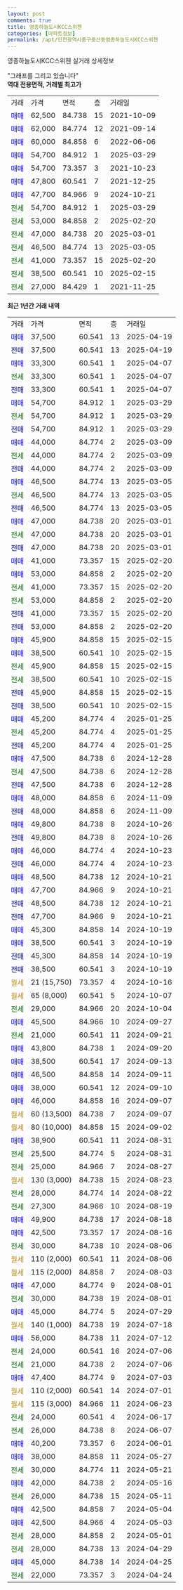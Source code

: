 ```yaml
---
layout: post
comments: true
title: 영종하늘도시KCC스위첸
categories: [아파트정보]
permalink: /apt/인천광역시중구중산동영종하늘도시KCC스위첸
---
```


영종하늘도시KCC스위첸 실거래 상세정보

<script type="text/javascript">
  google.charts.load('current', {'packages':['line', 'corechart']});
  google.charts.setOnLoadCallback(drawChart);

  function drawChart() {
    var data = new google.visualization.DataTable();
    data.addColumn('date', '거래일');
    data.addColumn('number', "매매");
    data.addColumn('number', "전세");
    data.addColumn('number', "전매");

    data.addRows([[new Date(Date.parse("2025-04-19")), 37500, null, null], [new Date(Date.parse("2025-04-19")), null, null, 37500], [new Date(Date.parse("2025-04-07")), 33300, null, null], [new Date(Date.parse("2025-04-07")), null, 33300, null], [new Date(Date.parse("2025-04-07")), null, null, 33300], [new Date(Date.parse("2025-03-29")), 54700, null, null], [new Date(Date.parse("2025-03-29")), null, 54700, null], [new Date(Date.parse("2025-03-29")), null, null, 54700], [new Date(Date.parse("2025-03-09")), 44000, null, null], [new Date(Date.parse("2025-03-09")), null, 44000, null], [new Date(Date.parse("2025-03-09")), null, null, 44000], [new Date(Date.parse("2025-03-05")), 46500, null, null], [new Date(Date.parse("2025-03-05")), null, 46500, null], [new Date(Date.parse("2025-03-05")), null, null, 46500], [new Date(Date.parse("2025-03-01")), 47000, null, null], [new Date(Date.parse("2025-03-01")), null, 47000, null], [new Date(Date.parse("2025-03-01")), null, null, 47000], [new Date(Date.parse("2025-02-20")), 41000, null, null], [new Date(Date.parse("2025-02-20")), 53000, null, null], [new Date(Date.parse("2025-02-20")), null, 41000, null], [new Date(Date.parse("2025-02-20")), null, 53000, null], [new Date(Date.parse("2025-02-20")), null, null, 41000], [new Date(Date.parse("2025-02-20")), null, null, 53000], [new Date(Date.parse("2025-02-15")), 45900, null, null], [new Date(Date.parse("2025-02-15")), 38500, null, null], [new Date(Date.parse("2025-02-15")), null, 45900, null], [new Date(Date.parse("2025-02-15")), null, 38500, null], [new Date(Date.parse("2025-02-15")), null, null, 45900], [new Date(Date.parse("2025-02-15")), null, null, 38500], [new Date(Date.parse("2025-01-25")), 45200, null, null], [new Date(Date.parse("2025-01-25")), null, 45200, null], [new Date(Date.parse("2025-01-25")), null, null, 45200], [new Date(Date.parse("2024-12-28")), 47500, null, null], [new Date(Date.parse("2024-12-28")), null, 47500, null], [new Date(Date.parse("2024-12-28")), null, null, 47500], [new Date(Date.parse("2024-11-09")), 48000, null, null], [new Date(Date.parse("2024-11-09")), null, null, 48000], [new Date(Date.parse("2024-10-26")), 49800, null, null], [new Date(Date.parse("2024-10-26")), null, null, 49800], [new Date(Date.parse("2024-10-23")), 46000, null, null], [new Date(Date.parse("2024-10-23")), null, null, 46000], [new Date(Date.parse("2024-10-21")), 48500, null, null], [new Date(Date.parse("2024-10-21")), 47700, null, null], [new Date(Date.parse("2024-10-21")), null, null, 48500], [new Date(Date.parse("2024-10-21")), null, null, 47700], [new Date(Date.parse("2024-10-19")), 45300, null, null], [new Date(Date.parse("2024-10-19")), 38500, null, null], [new Date(Date.parse("2024-10-19")), null, null, 45300], [new Date(Date.parse("2024-10-19")), null, null, 38500], [new Date(Date.parse("2024-10-16")), null, null, null], [new Date(Date.parse("2024-10-07")), null, null, null], [new Date(Date.parse("2024-10-04")), null, 29000, null], [new Date(Date.parse("2024-09-27")), 45500, null, null], [new Date(Date.parse("2024-09-21")), null, 21000, null], [new Date(Date.parse("2024-09-20")), 43800, null, null], [new Date(Date.parse("2024-09-13")), 38500, null, null], [new Date(Date.parse("2024-09-11")), 46500, null, null], [new Date(Date.parse("2024-09-10")), 38000, null, null], [new Date(Date.parse("2024-09-07")), 46000, null, null], [new Date(Date.parse("2024-09-07")), null, null, null], [new Date(Date.parse("2024-09-02")), null, null, null], [new Date(Date.parse("2024-08-31")), 38900, null, null], [new Date(Date.parse("2024-08-31")), null, 25500, null], [new Date(Date.parse("2024-08-27")), null, 25000, null], [new Date(Date.parse("2024-08-23")), null, null, null], [new Date(Date.parse("2024-08-22")), null, 28000, null], [new Date(Date.parse("2024-08-19")), null, 27300, null], [new Date(Date.parse("2024-08-18")), 49900, null, null], [new Date(Date.parse("2024-08-16")), 42500, null, null], [new Date(Date.parse("2024-08-06")), null, 30000, null], [new Date(Date.parse("2024-08-06")), null, null, null], [new Date(Date.parse("2024-08-03")), null, null, null], [new Date(Date.parse("2024-08-01")), 47000, null, null], [new Date(Date.parse("2024-08-01")), null, 30000, null], [new Date(Date.parse("2024-07-29")), 45000, null, null], [new Date(Date.parse("2024-07-18")), null, null, null], [new Date(Date.parse("2024-07-12")), 56000, null, null], [new Date(Date.parse("2024-07-06")), null, 24000, null], [new Date(Date.parse("2024-07-06")), null, 21000, null], [new Date(Date.parse("2024-07-03")), 47400, null, null], [new Date(Date.parse("2024-07-01")), null, null, null], [new Date(Date.parse("2024-06-23")), null, null, null], [new Date(Date.parse("2024-06-17")), null, 24000, null], [new Date(Date.parse("2024-06-07")), null, 26000, null], [new Date(Date.parse("2024-06-01")), 40200, null, null], [new Date(Date.parse("2024-05-27")), 38000, null, null], [new Date(Date.parse("2024-05-21")), null, 30000, null], [new Date(Date.parse("2024-05-16")), 42000, null, null], [new Date(Date.parse("2024-05-11")), null, 26000, null], [new Date(Date.parse("2024-05-04")), 42500, null, null], [new Date(Date.parse("2024-05-03")), 42500, null, null], [new Date(Date.parse("2024-05-01")), null, 28000, null], [new Date(Date.parse("2024-04-29")), null, 28000, null], [new Date(Date.parse("2024-04-25")), 45000, null, null], [new Date(Date.parse("2024-04-24")), null, 22000, null]]);

    var options = {
      hAxis: {
        format: 'yyyy/MM/dd'
      },    
      lineWidth: 0,
      pointsVisible: true,    
      title: '최근 1년간 유형별 실거래가 분포',
      legend: { position: 'bottom' }
    };

    var formatter = new google.visualization.NumberFormat({pattern:'###,###'} );
    formatter.format(data, 1);
    formatter.format(data, 2);
    
    setTimeout(function() {
        var chart = new google.visualization.LineChart(document.getElementById('columnchart_material'));
        chart.draw(data, (options));
        document.getElementById('loading').style.display = 'none';
    }, 200);
  }
</script>


<div id="loading" style="z-index:20; display: block; margin-left: 0px">"그래프를 그리고 있습니다"</div>
<div id="columnchart_material" style="width: 95%; margin-left: 0px; display: block"></div>
<!-- contents start -->
<b>역대 전용면적, 거래별 최고가</b>
<table class="sortable">
    <tr>
      <td>거래</td>
      <td>가격</td>
      <td>면적</td>
      <td>층</td>
      <td>거래일</td>
    </tr>
        <tr>
          <td><a style="color: blue">매매</a></td>
          <td>62,500</td>
          <td>84.738</td>
          <td>15</td>
          <td>2021-10-09</td>
        </tr>            <tr>
          <td><a style="color: blue">매매</a></td>
          <td>62,000</td>
          <td>84.774</td>
          <td>12</td>
          <td>2021-09-14</td>
        </tr>            <tr>
          <td><a style="color: blue">매매</a></td>
          <td>60,000</td>
          <td>84.858</td>
          <td>6</td>
          <td>2022-06-06</td>
        </tr>            <tr>
          <td><a style="color: blue">매매</a></td>
          <td>54,700</td>
          <td>84.912</td>
          <td>1</td>
          <td>2025-03-29</td>
        </tr>            <tr>
          <td><a style="color: blue">매매</a></td>
          <td>54,700</td>
          <td>73.357</td>
          <td>3</td>
          <td>2021-10-23</td>
        </tr>            <tr>
          <td><a style="color: blue">매매</a></td>
          <td>47,800</td>
          <td>60.541</td>
          <td>7</td>
          <td>2021-12-25</td>
        </tr>            <tr>
          <td><a style="color: blue">매매</a></td>
          <td>47,700</td>
          <td>84.966</td>
          <td>9</td>
          <td>2024-10-21</td>
        </tr>        
        <tr>
              <td><a style="color: darkgreen">전세</a></td>
              <td>54,700</td>
              <td>84.912</td>
              <td>1</td>
              <td>2025-03-29</td>
            </tr>            <tr>
              <td><a style="color: darkgreen">전세</a></td>
              <td>53,000</td>
              <td>84.858</td>
              <td>2</td>
              <td>2025-02-20</td>
            </tr>            <tr>
              <td><a style="color: darkgreen">전세</a></td>
              <td>47,000</td>
              <td>84.738</td>
              <td>20</td>
              <td>2025-03-01</td>
            </tr>            <tr>
              <td><a style="color: darkgreen">전세</a></td>
              <td>46,500</td>
              <td>84.774</td>
              <td>13</td>
              <td>2025-03-05</td>
            </tr>            <tr>
              <td><a style="color: darkgreen">전세</a></td>
              <td>41,000</td>
              <td>73.357</td>
              <td>15</td>
              <td>2025-02-20</td>
            </tr>            <tr>
              <td><a style="color: darkgreen">전세</a></td>
              <td>38,500</td>
              <td>60.541</td>
              <td>10</td>
              <td>2025-02-15</td>
            </tr>            <tr>
              <td><a style="color: darkgreen">전세</a></td>
              <td>27,000</td>
              <td>84.429</td>
              <td>1</td>
              <td>2021-11-25</td>
            </tr>        
    
</table>

<b>최근 1년간 거래 내역</b>

<table class="sortable">
    <tr>
      <td>거래</td>
      <td>가격</td>
      <td>면적</td>
      <td>층</td>
      <td>거래일</td>
    </tr>
    <tr>
      <td><a style="color: blue">매매</a></td>
      <td>37,500</td>
      <td>60.541</td>
      <td>13</td>
      <td>2025-04-19</td>
    </tr>          <tr>
      <td><a style="color: darkblue">전매</a></td>
      <td>37,500</td>
      <td>60.541</td>
      <td>13</td>
      <td>2025-04-19</td>
    </tr>          <tr>
      <td><a style="color: blue">매매</a></td>
      <td>33,300</td>
      <td>60.541</td>
      <td>1</td>
      <td>2025-04-07</td>
    </tr>          <tr>
      <td><a style="color: darkgreen">전세</a></td>
      <td>33,300</td>
      <td>60.541</td>
      <td>1</td>
      <td>2025-04-07</td>
    </tr>          <tr>
      <td><a style="color: darkblue">전매</a></td>
      <td>33,300</td>
      <td>60.541</td>
      <td>1</td>
      <td>2025-04-07</td>
    </tr>          <tr>
      <td><a style="color: blue">매매</a></td>
      <td>54,700</td>
      <td>84.912</td>
      <td>1</td>
      <td>2025-03-29</td>
    </tr>          <tr>
      <td><a style="color: darkgreen">전세</a></td>
      <td>54,700</td>
      <td>84.912</td>
      <td>1</td>
      <td>2025-03-29</td>
    </tr>          <tr>
      <td><a style="color: darkblue">전매</a></td>
      <td>54,700</td>
      <td>84.912</td>
      <td>1</td>
      <td>2025-03-29</td>
    </tr>          <tr>
      <td><a style="color: blue">매매</a></td>
      <td>44,000</td>
      <td>84.774</td>
      <td>2</td>
      <td>2025-03-09</td>
    </tr>          <tr>
      <td><a style="color: darkgreen">전세</a></td>
      <td>44,000</td>
      <td>84.774</td>
      <td>2</td>
      <td>2025-03-09</td>
    </tr>          <tr>
      <td><a style="color: darkblue">전매</a></td>
      <td>44,000</td>
      <td>84.774</td>
      <td>2</td>
      <td>2025-03-09</td>
    </tr>          <tr>
      <td><a style="color: blue">매매</a></td>
      <td>46,500</td>
      <td>84.774</td>
      <td>13</td>
      <td>2025-03-05</td>
    </tr>          <tr>
      <td><a style="color: darkgreen">전세</a></td>
      <td>46,500</td>
      <td>84.774</td>
      <td>13</td>
      <td>2025-03-05</td>
    </tr>          <tr>
      <td><a style="color: darkblue">전매</a></td>
      <td>46,500</td>
      <td>84.774</td>
      <td>13</td>
      <td>2025-03-05</td>
    </tr>          <tr>
      <td><a style="color: blue">매매</a></td>
      <td>47,000</td>
      <td>84.738</td>
      <td>20</td>
      <td>2025-03-01</td>
    </tr>          <tr>
      <td><a style="color: darkgreen">전세</a></td>
      <td>47,000</td>
      <td>84.738</td>
      <td>20</td>
      <td>2025-03-01</td>
    </tr>          <tr>
      <td><a style="color: darkblue">전매</a></td>
      <td>47,000</td>
      <td>84.738</td>
      <td>20</td>
      <td>2025-03-01</td>
    </tr>          <tr>
      <td><a style="color: blue">매매</a></td>
      <td>41,000</td>
      <td>73.357</td>
      <td>15</td>
      <td>2025-02-20</td>
    </tr>          <tr>
      <td><a style="color: blue">매매</a></td>
      <td>53,000</td>
      <td>84.858</td>
      <td>2</td>
      <td>2025-02-20</td>
    </tr>          <tr>
      <td><a style="color: darkgreen">전세</a></td>
      <td>41,000</td>
      <td>73.357</td>
      <td>15</td>
      <td>2025-02-20</td>
    </tr>          <tr>
      <td><a style="color: darkgreen">전세</a></td>
      <td>53,000</td>
      <td>84.858</td>
      <td>2</td>
      <td>2025-02-20</td>
    </tr>          <tr>
      <td><a style="color: darkblue">전매</a></td>
      <td>41,000</td>
      <td>73.357</td>
      <td>15</td>
      <td>2025-02-20</td>
    </tr>          <tr>
      <td><a style="color: darkblue">전매</a></td>
      <td>53,000</td>
      <td>84.858</td>
      <td>2</td>
      <td>2025-02-20</td>
    </tr>          <tr>
      <td><a style="color: blue">매매</a></td>
      <td>45,900</td>
      <td>84.858</td>
      <td>15</td>
      <td>2025-02-15</td>
    </tr>          <tr>
      <td><a style="color: blue">매매</a></td>
      <td>38,500</td>
      <td>60.541</td>
      <td>10</td>
      <td>2025-02-15</td>
    </tr>          <tr>
      <td><a style="color: darkgreen">전세</a></td>
      <td>45,900</td>
      <td>84.858</td>
      <td>15</td>
      <td>2025-02-15</td>
    </tr>          <tr>
      <td><a style="color: darkgreen">전세</a></td>
      <td>38,500</td>
      <td>60.541</td>
      <td>10</td>
      <td>2025-02-15</td>
    </tr>          <tr>
      <td><a style="color: darkblue">전매</a></td>
      <td>45,900</td>
      <td>84.858</td>
      <td>15</td>
      <td>2025-02-15</td>
    </tr>          <tr>
      <td><a style="color: darkblue">전매</a></td>
      <td>38,500</td>
      <td>60.541</td>
      <td>10</td>
      <td>2025-02-15</td>
    </tr>          <tr>
      <td><a style="color: blue">매매</a></td>
      <td>45,200</td>
      <td>84.774</td>
      <td>4</td>
      <td>2025-01-25</td>
    </tr>          <tr>
      <td><a style="color: darkgreen">전세</a></td>
      <td>45,200</td>
      <td>84.774</td>
      <td>4</td>
      <td>2025-01-25</td>
    </tr>          <tr>
      <td><a style="color: darkblue">전매</a></td>
      <td>45,200</td>
      <td>84.774</td>
      <td>4</td>
      <td>2025-01-25</td>
    </tr>          <tr>
      <td><a style="color: blue">매매</a></td>
      <td>47,500</td>
      <td>84.738</td>
      <td>6</td>
      <td>2024-12-28</td>
    </tr>          <tr>
      <td><a style="color: darkgreen">전세</a></td>
      <td>47,500</td>
      <td>84.738</td>
      <td>6</td>
      <td>2024-12-28</td>
    </tr>          <tr>
      <td><a style="color: darkblue">전매</a></td>
      <td>47,500</td>
      <td>84.738</td>
      <td>6</td>
      <td>2024-12-28</td>
    </tr>          <tr>
      <td><a style="color: blue">매매</a></td>
      <td>48,000</td>
      <td>84.858</td>
      <td>6</td>
      <td>2024-11-09</td>
    </tr>          <tr>
      <td><a style="color: darkblue">전매</a></td>
      <td>48,000</td>
      <td>84.858</td>
      <td>6</td>
      <td>2024-11-09</td>
    </tr>          <tr>
      <td><a style="color: blue">매매</a></td>
      <td>49,800</td>
      <td>84.738</td>
      <td>8</td>
      <td>2024-10-26</td>
    </tr>          <tr>
      <td><a style="color: darkblue">전매</a></td>
      <td>49,800</td>
      <td>84.738</td>
      <td>8</td>
      <td>2024-10-26</td>
    </tr>          <tr>
      <td><a style="color: blue">매매</a></td>
      <td>46,000</td>
      <td>84.774</td>
      <td>4</td>
      <td>2024-10-23</td>
    </tr>          <tr>
      <td><a style="color: darkblue">전매</a></td>
      <td>46,000</td>
      <td>84.774</td>
      <td>4</td>
      <td>2024-10-23</td>
    </tr>          <tr>
      <td><a style="color: blue">매매</a></td>
      <td>48,500</td>
      <td>84.738</td>
      <td>12</td>
      <td>2024-10-21</td>
    </tr>          <tr>
      <td><a style="color: blue">매매</a></td>
      <td>47,700</td>
      <td>84.966</td>
      <td>9</td>
      <td>2024-10-21</td>
    </tr>          <tr>
      <td><a style="color: darkblue">전매</a></td>
      <td>48,500</td>
      <td>84.738</td>
      <td>12</td>
      <td>2024-10-21</td>
    </tr>          <tr>
      <td><a style="color: darkblue">전매</a></td>
      <td>47,700</td>
      <td>84.966</td>
      <td>9</td>
      <td>2024-10-21</td>
    </tr>          <tr>
      <td><a style="color: blue">매매</a></td>
      <td>45,300</td>
      <td>84.858</td>
      <td>14</td>
      <td>2024-10-19</td>
    </tr>          <tr>
      <td><a style="color: blue">매매</a></td>
      <td>38,500</td>
      <td>60.541</td>
      <td>3</td>
      <td>2024-10-19</td>
    </tr>          <tr>
      <td><a style="color: darkblue">전매</a></td>
      <td>45,300</td>
      <td>84.858</td>
      <td>14</td>
      <td>2024-10-19</td>
    </tr>          <tr>
      <td><a style="color: darkblue">전매</a></td>
      <td>38,500</td>
      <td>60.541</td>
      <td>3</td>
      <td>2024-10-19</td>
    </tr>          <tr>
      <td><a style="color: darkgoldenrod">월세</a></td>
      <td>21 (15,750)</td>
      <td>73.357</td>
      <td>4</td>
      <td>2024-10-16</td>
    </tr>          <tr>
      <td><a style="color: darkgoldenrod">월세</a></td>
      <td>65 (8,000)</td>
      <td>60.541</td>
      <td>5</td>
      <td>2024-10-07</td>
    </tr>          <tr>
      <td><a style="color: darkgreen">전세</a></td>
      <td>29,000</td>
      <td>84.966</td>
      <td>20</td>
      <td>2024-10-04</td>
    </tr>          <tr>
      <td><a style="color: blue">매매</a></td>
      <td>45,500</td>
      <td>84.966</td>
      <td>10</td>
      <td>2024-09-27</td>
    </tr>          <tr>
      <td><a style="color: darkgreen">전세</a></td>
      <td>21,000</td>
      <td>60.541</td>
      <td>11</td>
      <td>2024-09-21</td>
    </tr>          <tr>
      <td><a style="color: blue">매매</a></td>
      <td>43,800</td>
      <td>84.738</td>
      <td>1</td>
      <td>2024-09-20</td>
    </tr>          <tr>
      <td><a style="color: blue">매매</a></td>
      <td>38,500</td>
      <td>60.541</td>
      <td>17</td>
      <td>2024-09-13</td>
    </tr>          <tr>
      <td><a style="color: blue">매매</a></td>
      <td>46,500</td>
      <td>84.858</td>
      <td>14</td>
      <td>2024-09-11</td>
    </tr>          <tr>
      <td><a style="color: blue">매매</a></td>
      <td>38,000</td>
      <td>60.541</td>
      <td>12</td>
      <td>2024-09-10</td>
    </tr>          <tr>
      <td><a style="color: blue">매매</a></td>
      <td>46,000</td>
      <td>84.858</td>
      <td>16</td>
      <td>2024-09-07</td>
    </tr>          <tr>
      <td><a style="color: darkgoldenrod">월세</a></td>
      <td>60 (13,500)</td>
      <td>84.738</td>
      <td>7</td>
      <td>2024-09-07</td>
    </tr>          <tr>
      <td><a style="color: darkgoldenrod">월세</a></td>
      <td>80 (10,000)</td>
      <td>84.858</td>
      <td>15</td>
      <td>2024-09-02</td>
    </tr>          <tr>
      <td><a style="color: blue">매매</a></td>
      <td>38,900</td>
      <td>60.541</td>
      <td>11</td>
      <td>2024-08-31</td>
    </tr>          <tr>
      <td><a style="color: darkgreen">전세</a></td>
      <td>25,500</td>
      <td>84.774</td>
      <td>5</td>
      <td>2024-08-31</td>
    </tr>          <tr>
      <td><a style="color: darkgreen">전세</a></td>
      <td>25,000</td>
      <td>84.966</td>
      <td>7</td>
      <td>2024-08-27</td>
    </tr>          <tr>
      <td><a style="color: darkgoldenrod">월세</a></td>
      <td>130 (3,000)</td>
      <td>84.738</td>
      <td>15</td>
      <td>2024-08-23</td>
    </tr>          <tr>
      <td><a style="color: darkgreen">전세</a></td>
      <td>28,000</td>
      <td>84.774</td>
      <td>14</td>
      <td>2024-08-22</td>
    </tr>          <tr>
      <td><a style="color: darkgreen">전세</a></td>
      <td>27,300</td>
      <td>84.966</td>
      <td>10</td>
      <td>2024-08-19</td>
    </tr>          <tr>
      <td><a style="color: blue">매매</a></td>
      <td>49,900</td>
      <td>84.738</td>
      <td>17</td>
      <td>2024-08-18</td>
    </tr>          <tr>
      <td><a style="color: blue">매매</a></td>
      <td>42,500</td>
      <td>73.357</td>
      <td>17</td>
      <td>2024-08-16</td>
    </tr>          <tr>
      <td><a style="color: darkgreen">전세</a></td>
      <td>30,000</td>
      <td>84.738</td>
      <td>10</td>
      <td>2024-08-06</td>
    </tr>          <tr>
      <td><a style="color: darkgoldenrod">월세</a></td>
      <td>110 (2,000)</td>
      <td>60.541</td>
      <td>11</td>
      <td>2024-08-06</td>
    </tr>          <tr>
      <td><a style="color: darkgoldenrod">월세</a></td>
      <td>115 (2,000)</td>
      <td>84.858</td>
      <td>7</td>
      <td>2024-08-03</td>
    </tr>          <tr>
      <td><a style="color: blue">매매</a></td>
      <td>47,000</td>
      <td>84.774</td>
      <td>9</td>
      <td>2024-08-01</td>
    </tr>          <tr>
      <td><a style="color: darkgreen">전세</a></td>
      <td>30,000</td>
      <td>84.738</td>
      <td>19</td>
      <td>2024-08-01</td>
    </tr>          <tr>
      <td><a style="color: blue">매매</a></td>
      <td>45,000</td>
      <td>84.774</td>
      <td>5</td>
      <td>2024-07-29</td>
    </tr>          <tr>
      <td><a style="color: darkgoldenrod">월세</a></td>
      <td>140 (1,000)</td>
      <td>84.738</td>
      <td>19</td>
      <td>2024-07-18</td>
    </tr>          <tr>
      <td><a style="color: blue">매매</a></td>
      <td>56,000</td>
      <td>84.738</td>
      <td>11</td>
      <td>2024-07-12</td>
    </tr>          <tr>
      <td><a style="color: darkgreen">전세</a></td>
      <td>24,000</td>
      <td>60.541</td>
      <td>16</td>
      <td>2024-07-06</td>
    </tr>          <tr>
      <td><a style="color: darkgreen">전세</a></td>
      <td>21,000</td>
      <td>84.738</td>
      <td>2</td>
      <td>2024-07-06</td>
    </tr>          <tr>
      <td><a style="color: blue">매매</a></td>
      <td>47,400</td>
      <td>84.774</td>
      <td>9</td>
      <td>2024-07-03</td>
    </tr>          <tr>
      <td><a style="color: darkgoldenrod">월세</a></td>
      <td>110 (2,000)</td>
      <td>60.541</td>
      <td>14</td>
      <td>2024-07-01</td>
    </tr>          <tr>
      <td><a style="color: darkgoldenrod">월세</a></td>
      <td>115 (3,000)</td>
      <td>84.966</td>
      <td>11</td>
      <td>2024-06-23</td>
    </tr>          <tr>
      <td><a style="color: darkgreen">전세</a></td>
      <td>24,000</td>
      <td>60.541</td>
      <td>4</td>
      <td>2024-06-17</td>
    </tr>          <tr>
      <td><a style="color: darkgreen">전세</a></td>
      <td>26,000</td>
      <td>84.738</td>
      <td>8</td>
      <td>2024-06-07</td>
    </tr>          <tr>
      <td><a style="color: blue">매매</a></td>
      <td>40,200</td>
      <td>73.357</td>
      <td>6</td>
      <td>2024-06-01</td>
    </tr>          <tr>
      <td><a style="color: blue">매매</a></td>
      <td>38,000</td>
      <td>84.858</td>
      <td>11</td>
      <td>2024-05-27</td>
    </tr>          <tr>
      <td><a style="color: darkgreen">전세</a></td>
      <td>30,000</td>
      <td>84.774</td>
      <td>11</td>
      <td>2024-05-21</td>
    </tr>          <tr>
      <td><a style="color: blue">매매</a></td>
      <td>42,000</td>
      <td>84.738</td>
      <td>2</td>
      <td>2024-05-16</td>
    </tr>          <tr>
      <td><a style="color: darkgreen">전세</a></td>
      <td>26,000</td>
      <td>84.738</td>
      <td>15</td>
      <td>2024-05-11</td>
    </tr>          <tr>
      <td><a style="color: blue">매매</a></td>
      <td>42,500</td>
      <td>84.858</td>
      <td>7</td>
      <td>2024-05-04</td>
    </tr>          <tr>
      <td><a style="color: blue">매매</a></td>
      <td>42,500</td>
      <td>84.966</td>
      <td>4</td>
      <td>2024-05-03</td>
    </tr>          <tr>
      <td><a style="color: darkgreen">전세</a></td>
      <td>28,000</td>
      <td>84.858</td>
      <td>2</td>
      <td>2024-05-01</td>
    </tr>          <tr>
      <td><a style="color: darkgreen">전세</a></td>
      <td>28,000</td>
      <td>84.738</td>
      <td>13</td>
      <td>2024-04-29</td>
    </tr>          <tr>
      <td><a style="color: blue">매매</a></td>
      <td>45,000</td>
      <td>84.738</td>
      <td>14</td>
      <td>2024-04-25</td>
    </tr>          <tr>
      <td><a style="color: darkgreen">전세</a></td>
      <td>22,000</td>
      <td>73.357</td>
      <td>3</td>
      <td>2024-04-24</td>
    </tr>      </table>
<!-- contents end -->    

